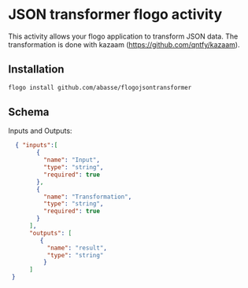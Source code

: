 # JSON transformer flogo activity
This activity allows your flogo application to transform JSON data. The transformation is done with kazaam (https://github.com/qntfy/kazaam).



## Installation

```bash
flogo install github.com/abasse/flogojsontransformer
```

## Schema
Inputs and Outputs:

```json
  { "inputs":[
        {
          "name": "Input",
          "type": "string",
          "required": true
        },
        {
          "name": "Transformation",
          "type": "string",
          "required": true
        }
      ],
      "outputs": [
         {
           "name": "result",
           "type": "string"
          }
      ]
 }
```
